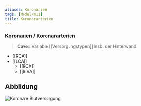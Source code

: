 ```yaml
---
aliases: Koronarien
tags: [Modul/m11]
title: Koronararterien
---
```

### Koronarien / Koronararterien
> **Cave**:: Variable [[Versorgungstypen]] insb. der Hinterwand
- [[RCA]]
- [[LCA]]
	- [[RCX]]
	- [[RIVA]]
## Abbildung
![Koronare Blutversorgung](https://media-de.amboss.com/media/thumbs/big_6006e212ce94f.jpg)